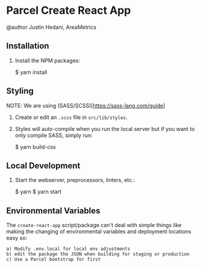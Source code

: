 # Parcel Create React App
@author Justin Hedani, AreaMetrics

## Installation
1. Install the NPM packages:
		
	$ yarn install

## Styling
NOTE: We are using (SASS/SCSS)[https://sass-lang.com/guide]
1. Create or edit an `.scss` file in `src/lib/styles`.
2. Styles will auto-compile when you run the local server but if you want to only compile SASS, simply run:
	
	$ yarn build-css

## Local Development
1. Start the webserver, preprocessors, linters, etc.:

	$ yarn
	$ yarn start

## Environmental Variables

The `create-react-app` script/package can't deal with simple things like making the changing of environmental
variables and deployment locations easy so: 
	
	a) Modify .env.local for local env adjustments
	b) edit the package the JSON when building for staging or production
	c) Use a Parcel bootstrap for first